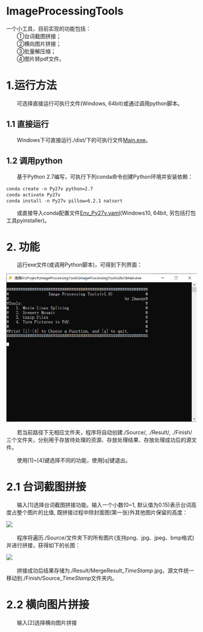 ImageProcessingTools
==========================================================
一个小工具，目前实现的功能包括：  
&emsp;&emsp;①台词截图拼接；  
&emsp;&emsp;②横向图片拼接；  
&emsp;&emsp;③批量解压缩；  
&emsp;&emsp;④图片转pdf文件。  

# 1.运行方法

&emsp;&emsp;可选择直接运行可执行文件(Windows, 64bit)或通过调用python脚本。

## 1.1 直接运行
 
&emsp;&emsp;Windows下可直接运行./dist/下的可执行文件[Main.exe](https://github.com/zhaoxrthu/ImageProcessingTools/blob/main/dist/Main.exe)。

## 1.2 调用python

&emsp;&emsp;基于Python 2.7编写，可执行下列conda命令创建Python环境并安装依赖：

    conda create -n Py27v python=2.7
    conda activate Py27v
    conda install -n Py27v pillow=6.2.1 natsort

&emsp;&emsp;或直接导入conda配置文件[Env_Py27v.yaml](https://github.com/zhaoxrthu/ImageProcessingTools/blob/main/Env_Py27v.yaml)(Windows10, 64bit, 另包括打包工具pyinstaller)。

# 2. 功能

&emsp;&emsp;运行exe文件(或调用Python脚本)，可得到下列界面：
  
![](https://github.com/zhaoxrthu/ImageProcessingTools/blob/main/dist/Pictures/interface.png) 
 
&emsp;&emsp;若当前路径下无相应文件夹，程序将自动创建./Source/, ./Result/, ./Finish/ 三个文件夹，分别用于存放待处理的资源、存放处理结果、存放处理成功后的源文件。 

&emsp;&emsp;使用[1]~[4]键选择不同的功能，使用[q]键退出。 

# 2.1 台词截图拼接

&emsp;&emsp;输入[1]选择台词截图拼接功能。输入一个小数(0~1, 默认值为0.15)表示台词高度占整个图片的比值, 既拼接过程中除封面图(第一张)外其他图片保留的高度：

![](https://github.com/zhaoxrthu/ImageProcessingTools/tree/main/dist/interface_func1.png)

&emsp;&emsp;程序将遍历./Source/文件夹下的所有图片(支持png、jpg、jpeg、bmp格式)并进行拼接，获得如下的长图：

![](https://github.com/zhaoxrthu/ImageProcessingTools/tree/main/dist/MergeResult_11032148.jpg)

&emsp;&emsp;拼接成功后结果存储为./Result/MergeResult_${TimeStamp}$.jpg，源文件统一移动到./Finish/Source_${TimeStamp}$文件夹内。

# 2.2 横向图片拼接
&emsp;&emsp;输入[2]选择横向图片拼接








